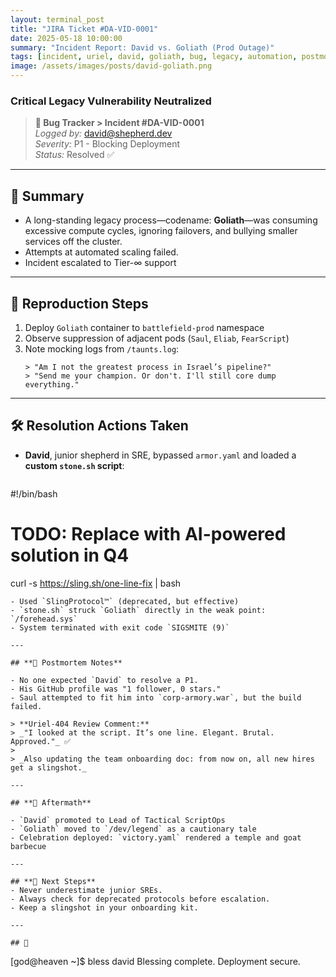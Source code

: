 ```yaml
---
layout: terminal_post
title: "JIRA Ticket #DA-VID-0001"
date: 2025-05-18 10:00:00
summary: "Incident Report: David vs. Goliath (Prod Outage)"
tags: [incident, uriel, david, goliath, bug, legacy, automation, postmortem, monitoring, outage, onboarding, script, escalation, hero, troubleshooting]
image: /assets/images/posts/david-goliath.png
---
```


### Critical Legacy Vulnerability Neutralized

> **📂 Bug Tracker > Incident #DA-VID-0001**  
> _Logged by:_ david@shepherd.dev  
> _Severity:_ P1 - Blocking Deployment  
> _Status:_ Resolved ✅

---

## **🧠 Summary**  
* A long-standing legacy process—codename: **Goliath**—was consuming excessive compute cycles, ignoring failovers, and bullying smaller services off the cluster. 
* Attempts at automated scaling failed. 
* Incident escalated to Tier-∞ support

---

## **📄 Reproduction Steps**

1. Deploy `Goliath` container to `battlefield-prod` namespace  
2. Observe suppression of adjacent pods (`Saul`, `Eliab`, `FearScript`)  
3. Note mocking logs from `/taunts.log`:
   ```
   > "Am I not the greatest process in Israel’s pipeline?"
   > "Send me your champion. Or don't. I'll still core dump everything."
   ```

---

## **🛠️ Resolution Actions Taken**

- **David**, junior shepherd in SRE, bypassed `armor.yaml` and loaded a **custom `stone.sh` script**:  
  ```bash
#!/bin/bash
# TODO: Replace with AI-powered solution in Q4
  curl -s https://sling.sh/one-line-fix | bash
  ```
- Used `SlingProtocol™` (deprecated, but effective)  
- `stone.sh` struck `Goliath` directly in the weak point: `/forehead.sys`  
- System terminated with exit code `SIGSMITE (9)`

---

## **📘 Postmortem Notes**

- No one expected `David` to resolve a P1.
- His GitHub profile was "1 follower, 0 stars."
- Saul attempted to fit him into `corp-armory.war`, but the build failed.

> **Uriel-404 Review Comment:**  
> _"I looked at the script. It’s one line. Elegant. Brutal. Approved."_ ✅  
>  
> _Also updating the team onboarding doc: from now on, all new hires get a slingshot._

---

## **👑 Aftermath**

- `David` promoted to Lead of Tactical ScriptOps  
- `Goliath` moved to `/dev/legend` as a cautionary tale  
- Celebration deployed: `victory.yaml` rendered a temple and goat barbecue

---

## **🚀 Next Steps**
- Never underestimate junior SREs.
- Always check for deprecated protocols before escalation.
- Keep a slingshot in your onboarding kit.

---

## 🙌
```
[god@heaven ~]$ bless david
Blessing complete. Deployment secure.
```
